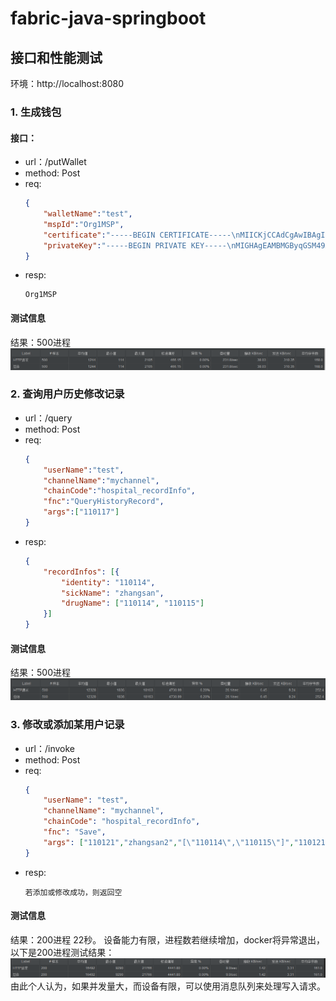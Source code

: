 # fabric-java-springboot

## 接口和性能测试
环境：http://localhost:8080

### 1. 生成钱包
#### 接口：
* url：/putWallet
* method: Post
* req:
    ```json
    {
        "walletName":"test",
        "mspId":"Org1MSP",
        "certificate":"-----BEGIN CERTIFICATE-----\nMIICKjCCAdCgAwIBAgIQYEUiWZa2R7Qn7VjhsxTxRDAKBggqhkjOPQQDAjBzMQsw\nCQYDVQQGEwJVUzETMBEGA1UECBMKQ2FsaWZvcm5pYTEWMBQGA1UEBxMNU2FuIEZy\nYW5jaXNjbzEZMBcGA1UEChMQb3JnMS5leGFtcGxlLmNvbTEcMBoGA1UEAxMTY2Eu\nb3JnMS5leGFtcGxlLmNvbTAeFw0yMDA4MDExMzI5MDBaFw0zMDA3MzAxMzI5MDBa\nMGwxCzAJBgNVBAYTAlVTMRMwEQYDVQQIEwpDYWxpZm9ybmlhMRYwFAYDVQQHEw1T\nYW4gRnJhbmNpc2NvMQ8wDQYDVQQLEwZjbGllbnQxHzAdBgNVBAMMFlVzZXIxQG9y\nZzEuZXhhbXBsZS5jb20wWTATBgcqhkjOPQIBBggqhkjOPQMBBwNCAATLUNsFGVZk\n07cvM4EkzsUgKAnKAKhiV390hHQzPRV3cWkbqm4MeLecBD84u8rzHaGK3FbXrAjt\nsB8SsRUmLI4Xo00wSzAOBgNVHQ8BAf8EBAMCB4AwDAYDVR0TAQH/BAIwADArBgNV\nHSMEJDAigCC1JvTNIF9HhMBVm+aQ7cD9ZQUnq5xiiUmDnPzCAIykKTAKBggqhkjO\nPQQDAgNIADBFAiEA+KC0MGSRh8hOUkXMVxQ3oeVMQXHgwsPAqqiXEenk+6MCIBLd\nyaRSJluBnryyOkfTQGqAprm/UKOKcJwG6K6JZZ//\n-----END CERTIFICATE-----",
        "privateKey":"-----BEGIN PRIVATE KEY-----\nMIGHAgEAMBMGByqGSM49AgEGCCqGSM49AwEHBG0wawIBAQQgBu5VYPEcNhqGx8rv\nPrX+xxGZ96nZobAkWMFCsGhnmJmhRANCAATLUNsFGVZk07cvM4EkzsUgKAnKAKhi\nV390hHQzPRV3cWkbqm4MeLecBD84u8rzHaGK3FbXrAjtsB8SsRUmLI4X\n-----END PRIVATE KEY-----"
    }
    ```
* resp:
    ```
    Org1MSP
    ```
 
#### 测试信息
结果：500进程
![生成钱包接口测试](img/1.PNG)

### 2. 查询用户历史修改记录
* url：/query
* method: Post
* req:
    ```json
    {
        "userName":"test",
        "channelName":"mychannel",
        "chainCode":"hospital_recordInfo",
        "fnc":"QueryHistoryRecord",
        "args":["110117"]
    }
    ```
* resp:
    ```json
    {
        "recordInfos": [{
            "identity": "110114",
            "sickName": "zhangsan",
            "drugName": ["110114", "110115"]
        }]
    }
    ```
#### 测试信息
结果：500进程
![查询用户历史修改记录接口测试](img/2.png)
  
### 3. 修改或添加某用户记录
* url：/invoke
* method: Post
* req:
    ```json
    {
        "userName": "test",
        "channelName": "mychannel",
        "chainCode": "hospital_recordInfo",
        "fnc": "Save",
        "args": ["110121","zhangsan2","[\"110114\",\"110115\"]","110121"]
    }
    ```
* resp:
    ```text
    若添加或修改成功，则返回空
    ```
#### 测试信息
结果：200进程 22秒。
设备能力有限，进程数若继续增加，docker将异常退出，以下是200进程测试结果：
![查询用户历史修改记录接口测试](img/3.png)
由此个人认为，如果并发量大，而设备有限，可以使用消息队列来处理写入请求。
